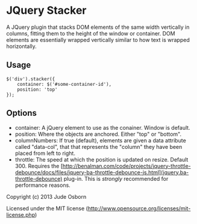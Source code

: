 JQuery Stacker
==============

A JQuery plugin that stacks DOM elements of the same width vertically in columns, fitting them to the height of the window or container. DOM elements are essentially wrapped vertically similar to how text is wrapped horizontally.


Usage
-----

 	$('div').stacker({
 		container: $('#some-container-id'),
 		position: 'top'
	});

Options
-------

 *  container: A jQuery element to use as the conainer. Window is default.
 *  position: Where the objects are anchored. Either "top" or "bottom".
 *  columnNumbers: If true (default), elements are given a data attribute called "data-col", that that represents the "column" they have been placed from left to right.
 *  throttle: The speed at which the position is updated on resize. Default 300. Requires the [http://benalman.com/code/projects/jquery-throttle-debounce/docs/files/jquery-ba-throttle-debounce-js.html](jquery.ba-throttle-debounce) plug-in. This is *strongly* recommended for performance reasons.


Copyright (c) 2013 Jude Osborn

Licensed under the MIT license (http://www.opensource.org/licenses/mit-license.php)

